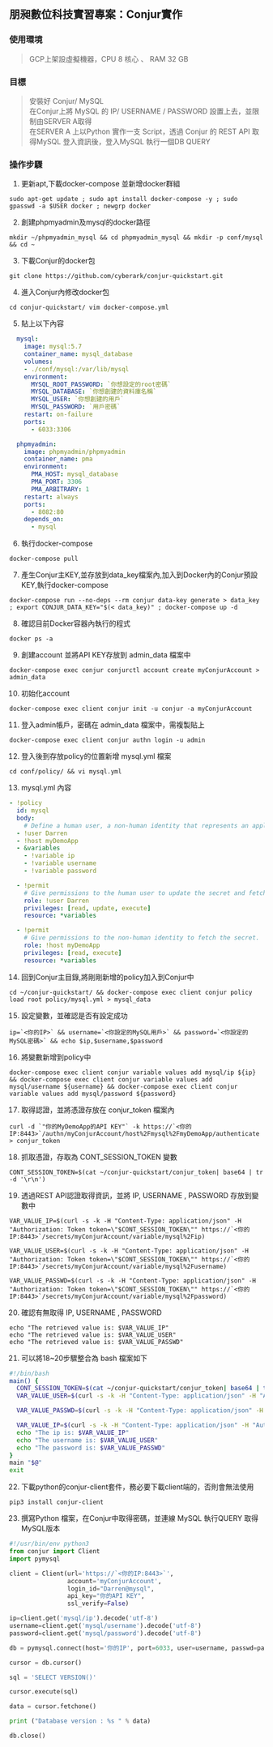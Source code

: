 ## 朋昶數位科技實習專案：Conjur實作

### 使用環境 
> GCP上架設虛擬機器，CPU 8 核心 、 RAM 32 GB

### 目標
> 安裝好 Conjur/ MySQL  
> 在Conjur上將 MySQL 的 IP/ USERNAME / PASSWORD 設置上去，並限制由SERVER A取得  
> 在SERVER A 上以Python 實作一支 Script，透過 Conjur 的 REST API 取得MySQL 登入資訊後，登入MySQL 執行一個DB QUERY  

### 操作步驟

1. 更新apt,下載docker-compose 並新增docker群組
```linux
sudo apt-get update ; sudo apt install docker-compose -y ; sudo gpasswd -a $USER docker ; newgrp docker
```

2. 創建phpmyadmin及mysql的docker路徑
```linux
mkdir ~/phpmyadmin_mysql && cd phpmyadmin_mysql && mkdir -p conf/mysql && cd ~
```
3. 下載Conjur的docker包
```linux
git clone https://github.com/cyberark/conjur-quickstart.git
```
4. 進入Conjur內修改docker包
```linux
cd conjur-quickstart/ vim docker-compose.yml
```

5. 貼上以下內容
```yml
  mysql:
    image: mysql:5.7
    container_name: mysql_database
    volumes:
    - ./conf/mysql:/var/lib/mysql
    environment:
      MYSQL_ROOT_PASSWORD: `你想設定的root密碼`
      MYSQL_DATABASE: `你想創建的資料庫名稱`
      MYSQL_USER: `你想創建的用戶`
      MYSQL_PASSWORD: `用戶密碼`
    restart: on-failure
    ports:
      - 6033:3306

  phpmyadmin:
    image: phpmyadmin/phpmyadmin
    container_name: pma
    environment:
      PMA_HOST: mysql_database
      PMA_PORT: 3306
      PMA_ARBITRARY: 1
    restart: always
    ports:
      - 8082:80
    depends_on:
      - mysql
```
6. 執行docker-compose
```linux
docker-compose pull
```
7. 產生Conjur主KEY,並存放到data_key檔案內,加入到Docker內的Conjur預設KEY,執行docker-compose
```linux
docker-compose run --no-deps --rm conjur data-key generate > data_key ; export CONJUR_DATA_KEY="$(< data_key)" ; docker-compose up -d
```

8. 確認目前Docker容器內執行的程式
```linux
docker ps -a
```

9. 創建account 並將API KEY存放到 admin_data 檔案中
```linux
docker-compose exec conjur conjurctl account create myConjurAccount > admin_data
```

10. 初始化account
```linux
docker-compose exec client conjur init -u conjur -a myConjurAccount
```
11. 登入admin帳戶，密碼在 admin_data 檔案中，需複製貼上
```linux
docker-compose exec client conjur authn login -u admin
```
12. 登入後到存放policy的位置新增 mysql.yml 檔案
```linux
cd conf/policy/ && vi mysql.yml
```
13. mysql.yml 內容
```yml
- !policy
  id: mysql
  body:
    # Define a human user, a non-human identity that represents an application, and a secret
  - !user Darren
  - !host myDemoApp
  - &variables
    - !variable ip
    - !variable username
    - !variable password

  - !permit
    # Give permissions to the human user to update the secret and fetch the secret.
    role: !user Darren
    privileges: [read, update, execute]
    resource: *variables

  - !permit
    # Give permissions to the non-human identity to fetch the secret.
    role: !host myDemoApp
    privileges: [read, execute]
    resource: *variables
```

14. 回到Conjur主目錄,將剛剛新增的policy加入到Conjur中
```linux
cd ~/conjur-quickstart/ && docker-compose exec client conjur policy load root policy/mysql.yml > mysql_data
```

15. 設定變數，並確認是否有設定成功
```linux
ip=`<你的IP>` && username=`<你設定的MySQL用戶>` && password=`<你設定的MySQL密碼>` && echo $ip,$username,$password
```

16. 將變數新增到policy中
```linux
docker-compose exec client conjur variable values add mysql/ip ${ip} && docker-compose exec client conjur variable values add mysql/username ${username} && docker-compose exec client conjur variable values add mysql/password ${password}
```

17. 取得認證，並將憑證存放在 conjur_token 檔案內
```linux
curl -d `"你的MyDemoApp的API KEY"` -k https://`<你的IP:8443>`/authn/myConjurAccount/host%2Fmysql%2FmyDemoApp/authenticate > conjur_token
```

18. 抓取憑證，存取為 CONT_SESSION_TOKEN 變數
```linux
CONT_SESSION_TOKEN=$(cat ~/conjur-quickstart/conjur_token| base64 | tr -d '\r\n')                                                  
```

19. 透過REST API認證取得資訊，並將 IP, USERNAME , PASSWORD 存放到變數中
```linux
VAR_VALUE_IP=$(curl -s -k -H "Content-Type: application/json" -H "Authorization: Token token=\"$CONT_SESSION_TOKEN\"" https://`<你的IP:8443>`/secrets/myConjurAccount/variable/mysql%2Fip)
```
```linux
VAR_VALUE_USER=$(curl -s -k -H "Content-Type: application/json" -H "Authorization: Token token=\"$CONT_SESSION_TOKEN\"" https://`<你的IP:8443>`/secrets/myConjurAccount/variable/mysql%2Fusername)
```
```linux
VAR_VALUE_PASSWD=$(curl -s -k -H "Content-Type: application/json" -H "Authorization: Token token=\"$CONT_SESSION_TOKEN\"" https://`<你的IP:8443>`/secrets/myConjurAccount/variable/mysql%2Fpassword)
```

20. 確認有無取得 IP, USERNAME , PASSWORD
```linux
echo "The retrieved value is: $VAR_VALUE_IP"
echo "The retrieved value is: $VAR_VALUE_USER"
echo "The retrieved value is: $VAR_VALUE_PASSWD"
```

21. 可以將18~20步驟整合為 bash 檔案如下
```bash
#!/bin/bash
main() {
  CONT_SESSION_TOKEN=$(cat ~/conjur-quickstart/conjur_token| base64 | tr -d '\r\n')
  VAR_VALUE_USER=$(curl -s -k -H "Content-Type: application/json" -H "Authorization: Token token=\"$CONT_SESSION_TOKEN\"" https://`<你的IP:8443>`/secrets/myConjurAccount/variable/mysql%2Fusername)

  VAR_VALUE_PASSWD=$(curl -s -k -H "Content-Type: application/json" -H "Authorization: Token token=\"$CONT_SESSION_TOKEN\"" https://`<你的IP:8443>`/secrets/myConjurAccount/variable/mysql%2Fpassword)

  VAR_VALUE_IP=$(curl -s -k -H "Content-Type: application/json" -H "Authorization: Token token=\"$CONT_SESSION_TOKEN\"" https://`<你的IP:8443>`/secrets/myConjurAccount/variable/mysql%2Fip)
  echo "The ip is: $VAR_VALUE_IP"
  echo "The username is: $VAR_VALUE_USER"
  echo "The password is: $VAR_VALUE_PASSWD"
}
main "$@"
exit
```
22. 下載python的conjur-client套件，務必要下載client端的，否則會無法使用
```linux
pip3 install conjur-client
```

23. 撰寫Python 檔案，在Conjur中取得密碼，並連線 MySQL 執行QUERY 取得MySQL版本
```python
#!/usr/bin/env python3
from conjur import Client
import pymysql

client = Client(url='https://`<你的IP:8443>`',
                account='myConjurAccount',
                login_id="Darren@mysql",
                api_key="你的API KEY",
                ssl_verify=False)

ip=client.get('mysql/ip').decode('utf-8')
username=client.get('mysql/username').decode('utf-8')
password=client.get('mysql/password').decode('utf-8')

db = pymysql.connect(host='你的IP', port=6033, user=username, passwd=password, db='test', charset='utf8')

cursor = db.cursor()

sql = 'SELECT VERSION()'

cursor.execute(sql)

data = cursor.fetchone()

print ("Database version : %s " % data)

db.close()
```
